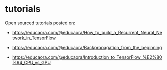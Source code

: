 # tutorials
Open sourced tutorials posted on:

* https://educaora.com/@educaora/How_to_build_a_Recurrent_Neural_Network_in_TensorFlow

* https://educaora.com/@educaora/Backpropagation_from_the_beginning

* https://educaora.com/@educaora/Introduction_to_TensorFlow_%E2%80%94_CPU_vs_GPU



